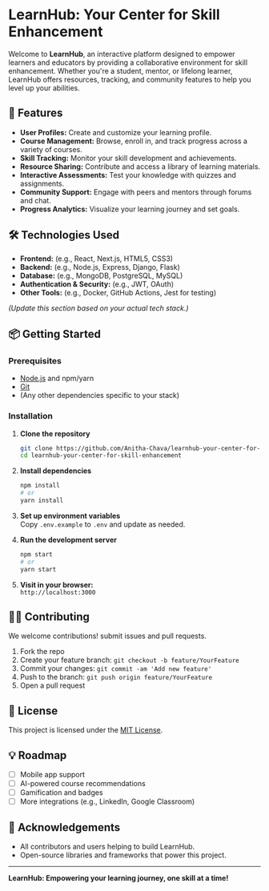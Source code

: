 # LearnHub: Your Center for Skill Enhancement

Welcome to **LearnHub**, an interactive platform designed to empower learners and educators by providing a collaborative environment for skill enhancement. Whether you're a student, mentor, or lifelong learner, LearnHub offers resources, tracking, and community features to help you level up your abilities.

## 🚀 Features

- **User Profiles:** Create and customize your learning profile.
- **Course Management:** Browse, enroll in, and track progress across a variety of courses.
- **Skill Tracking:** Monitor your skill development and achievements.
- **Resource Sharing:** Contribute and access a library of learning materials.
- **Interactive Assessments:** Test your knowledge with quizzes and assignments.
- **Community Support:** Engage with peers and mentors through forums and chat.
- **Progress Analytics:** Visualize your learning journey and set goals.

## 🛠️ Technologies Used

- **Frontend:** (e.g., React, Next.js, HTML5, CSS3)  
- **Backend:** (e.g., Node.js, Express, Django, Flask)  
- **Database:** (e.g., MongoDB, PostgreSQL, MySQL)  
- **Authentication & Security:** (e.g., JWT, OAuth)  
- **Other Tools:** (e.g., Docker, GitHub Actions, Jest for testing)  

*(Update this section based on your actual tech stack.)*

## 📦 Getting Started

### Prerequisites

- [Node.js](https://nodejs.org/) and npm/yarn
- [Git](https://git-scm.com/)
- (Any other dependencies specific to your stack)

### Installation

1. **Clone the repository**
   ```bash
   git clone https://github.com/Anitha-Chava/learnhub-your-center-for-skill-enhancement.git
   cd learnhub-your-center-for-skill-enhancement
   ```

2. **Install dependencies**
   ```bash
   npm install
   # or
   yarn install
   ```

3. **Set up environment variables**  
   Copy `.env.example` to `.env` and update as needed.

4. **Run the development server**
   ```bash
   npm start
   # or
   yarn start
   ```

5. **Visit in your browser:**  
   `http://localhost:3000`

## 🧑‍💻 Contributing

We welcome contributions! submit issues and pull requests.

1. Fork the repo
2. Create your feature branch: `git checkout -b feature/YourFeature`
3. Commit your changes: `git commit -am 'Add new feature'`
4. Push to the branch: `git push origin feature/YourFeature`
5. Open a pull request

## 📄 License

This project is licensed under the [MIT License](LICENSE).

## 💡 Roadmap

- [ ] Mobile app support
- [ ] AI-powered course recommendations
- [ ] Gamification and badges
- [ ] More integrations (e.g., LinkedIn, Google Classroom)

## 🙌 Acknowledgements

- All contributors and users helping to build LearnHub.
- Open-source libraries and frameworks that power this project.

---
**LearnHub: Empowering your learning journey, one skill at a time!**
